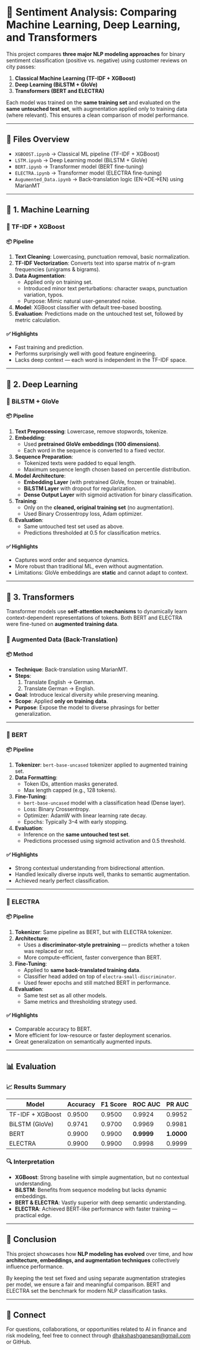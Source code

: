 # 💬 Sentiment Analysis: Comparing Machine Learning, Deep Learning, and Transformers

This project compares **three major NLP modeling approaches** for binary sentiment classification (positive vs. negative) using customer reviews on city passes:

1. **Classical Machine Learning (TF-IDF + XGBoost)**
2. **Deep Learning (BiLSTM + GloVe)**
3. **Transformers (BERT and ELECTRA)**

Each model was trained on the **same training set** and evaluated on the **same untouched test set**, with augmentation applied only to training data (where relevant). This ensures a clean comparison of model performance.

---

## 📁 Files Overview

- `XGBOOST.ipynb` → Classical ML pipeline (TF-IDF + XGBoost)
- `LSTM.ipynb` → Deep Learning model (BiLSTM + GloVe)
- `BERT.ipynb` → Transformer model (BERT fine-tuning)
- `ELECTRA.ipynb` → Transformer model (ELECTRA fine-tuning)
- `Augumented_Data.ipynb` → Back-translation logic (EN→DE→EN) using MarianMT

---

## 🧮 1. Machine Learning

### 🔹 TF-IDF + XGBoost

#### 📦 Pipeline

1. **Text Cleaning**: Lowercasing, punctuation removal, basic normalization.
2. **TF-IDF Vectorization**: Converts text into sparse matrix of n-gram frequencies (unigrams & bigrams).
3. **Data Augmentation**:
   - Applied only on training set.
   - Introduced minor text perturbations: character swaps, punctuation variation, typos.
   - Purpose: Mimic natural user-generated noise.
4. **Model**: XGBoost classifier with default tree-based boosting.
5. **Evaluation**: Predictions made on the untouched test set, followed by metric calculation.

#### ✅ Highlights
- Fast training and prediction.
- Performs surprisingly well with good feature engineering.
- Lacks deep context — each word is independent in the TF-IDF space.

---

## 🔁 2. Deep Learning

### 🔹 BiLSTM + GloVe

#### 📦 Pipeline

1. **Text Preprocessing**: Lowercase, remove stopwords, tokenize.
2. **Embedding**:
   - Used **pretrained GloVe embeddings (100 dimensions)**.
   - Each word in the sequence is converted to a fixed vector.
3. **Sequence Preparation**:
   - Tokenized texts were padded to equal length.
   - Maximum sequence length chosen based on percentile distribution.
4. **Model Architecture**:
   - **Embedding Layer** (with pretrained GloVe, frozen or trainable).
   - **BiLSTM Layer** with dropout for regularization.
   - **Dense Output Layer** with sigmoid activation for binary classification.
5. **Training**:
   - Only on the **cleaned, original training set** (no augmentation).
   - Used Binary Crossentropy loss, Adam optimizer.
6. **Evaluation**:
   - Same untouched test set used as above.
   - Predictions thresholded at 0.5 for classification metrics.

#### ✅ Highlights
- Captures word order and sequence dynamics.
- More robust than traditional ML, even without augmentation.
- Limitations: GloVe embeddings are **static** and cannot adapt to context.

---

## 🤖 3. Transformers

Transformer models use **self-attention mechanisms** to dynamically learn context-dependent representations of tokens. Both BERT and ELECTRA were fine-tuned on **augmented training data**.

### 🔹 Augmented Data (Back-Translation)

#### 📦 Method

- **Technique**: Back-translation using MarianMT.
- **Steps**:
  1. Translate English → German.
  2. Translate German → English.
- **Goal**: Introduce lexical diversity while preserving meaning.
- **Scope**: Applied **only on training data**.
- **Purpose**: Expose the model to diverse phrasings for better generalization.

---

### 🔹 BERT

#### 📦 Pipeline

1. **Tokenizer**: `bert-base-uncased` tokenizer applied to augmented training set.
2. **Data Formatting**:
   - Token IDs, attention masks generated.
   - Max length capped (e.g., 128 tokens).
3. **Fine-Tuning**:
   - `bert-base-uncased` model with a classification head (Dense layer).
   - Loss: Binary Crossentropy.
   - Optimizer: AdamW with linear learning rate decay.
   - Epochs: Typically 3–4 with early stopping.
4. **Evaluation**:
   - Inference on the **same untouched test set**.
   - Predictions processed using sigmoid activation and 0.5 threshold.

#### ✅ Highlights
- Strong contextual understanding from bidirectional attention.
- Handled lexically diverse inputs well, thanks to semantic augmentation.
- Achieved nearly perfect classification.

---

### 🔹 ELECTRA

#### 📦 Pipeline

1. **Tokenizer**: Same pipeline as BERT, but with ELECTRA tokenizer.
2. **Architecture**:
   - Uses a **discriminator-style pretraining** — predicts whether a token was replaced or not.
   - More compute-efficient, faster convergence than BERT.
3. **Fine-Tuning**:
   - Applied to **same back-translated training data**.
   - Classifier head added on top of `electra-small-discriminator`.
   - Used fewer epochs and still matched BERT in performance.
4. **Evaluation**:
   - Same test set as all other models.
   - Same metrics and thresholding strategy used.

#### ✅ Highlights
- Comparable accuracy to BERT.
- More efficient for low-resource or faster deployment scenarios.
- Great generalization on semantically augmented inputs.

---

## 📊 Evaluation

### 📈 Results Summary

| Model           | Accuracy | F1 Score | ROC AUC | PR AUC |
|----------------|----------|----------|---------|--------|
| TF-IDF + XGBoost | 0.9500  | 0.9500   | 0.9924  | 0.9952 |
| BiLSTM (GloVe)   | 0.9741  | 0.9700   | 0.9969  | 0.9981 |
| BERT             | 0.9900  | 0.9900   | **0.9999** | **1.0000** |
| ELECTRA          | 0.9900  | 0.9900   | 0.9998  | 0.9999 |

### 🔍 Interpretation

- **XGBoost**: Strong baseline with simple augmentation, but no contextual understanding.
- **BiLSTM**: Benefits from sequence modeling but lacks dynamic embeddings.
- **BERT & ELECTRA**: Vastly superior with deep semantic understanding.
- **ELECTRA**: Achieved BERT-like performance with faster training — practical edge.

---

## 🏁 Conclusion

This project showcases how **NLP modeling has evolved** over time, and how **architecture, embeddings, and augmentation techniques** collectively influence performance.

By keeping the test set fixed and using separate augmentation strategies per model, we ensure a fair and meaningful comparison. BERT and ELECTRA set the benchmark for modern NLP classification tasks.

---

## 🤝 Connect
For questions, collaborations, or opportunities related to AI in finance and risk modeling, feel free to connect through dhakshashganesan@gmail.com or GitHub.


